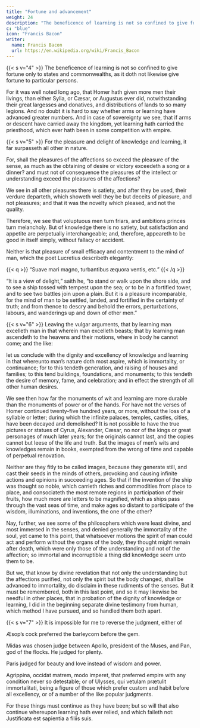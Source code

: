 ```yaml
---
title: "Fortune and advancement"
weight: 24
description: "The beneficence of learning is not so confined to give fortune only to states and commonwealths, as it doth not likewise give fortune to particular persons"
c: "blue"
icon: "Francis Bacon"
writer:
  name: Francis Bacon
  url: https://en.wikipedia.org/wiki/Francis_Bacon
---
```




{{< s v="4" >}} The beneficence of learning is not so confined to give fortune only to states and commonwealths, as it doth not likewise give fortune to particular persons.  

For it was well noted long ago, that Homer hath given more men their livings, than either Sylla, or Cæsar, or Augustus ever did, notwithstanding their great largesses and donatives, and distributions of lands to so many legions. And no doubt it is hard to say whether arms or learning have advanced greater numbers.  And in case of sovereignty we see, that if arms or descent have carried away the kingdom, yet learning hath carried the priesthood, which ever hath been in some competition with empire.


{{< s v="5" >}} For the pleasure and delight of knowledge and learning, it far surpasseth all other in nature.  

For, shall the pleasures of the affections so exceed the pleasure of the sense, as much as the obtaining of desire or victory exceedeth a song or a dinner? and must not of consequence the pleasures of the intellect or understanding exceed the pleasures of the affections? 

We see in all other pleasures there is satiety, and after they be used, their verdure departeth, which showeth well they be but deceits of pleasure, and not pleasures; and that it was the novelty which pleased, and not the quality.  

Therefore, we see that voluptuous men turn friars, and ambitions princes turn melancholy.  But of knowledge there is no satiety, but satisfaction and appetite are perpetually interchangeable; and, therefore, appeareth to be good in itself simply, without fallacy or accident. 

Neither is that pleasure of small efficacy and contentment to the mind of man, which the poet Lucretius describeth elegantly:

{{< q >}}
“Suave mari magno, turbantibus æquora ventis, etc.”
{{< /q >}}

“It is a view of delight,” saith he, “to stand or walk upon the shore side, and to see a ship tossed with tempest upon the sea; or to be in a fortified tower, and to see two battles join upon a plain.  But it is a pleasure incomparable, for the mind of man to be settled, landed, and fortified in the certainty of truth; and from thence to descry and behold the errors, perturbations, labours, and wanderings up and down of other men.”


{{< s v="6" >}} Leaving the vulgar arguments, that by learning man excelleth man in that wherein man excelleth beasts; that by learning man ascendeth to the heavens and their motions, where in body he cannot come; and the like: 

let us conclude with the dignity and excellency of knowledge and learning in that whereunto man’s nature doth most aspire, which is immortality, or continuance; for to this tendeth generation, and raising of houses and families; to this tend buildings, foundations, and monuments; to this tendeth the desire of memory, fame, and celebration; and in effect the strength of all other human desires.

We see then how far the monuments of wit and learning are more durable than the monuments of power or of the hands.  For have not the verses of Homer continued twenty-five hundred years, or more, without the loss of a syllable or letter; during which the infinite palaces, temples, castles, cities, have been decayed and demolished?  It is not possible to have the true pictures or statues of Cyrus, Alexander, Cæsar, no nor of the kings or great personages of much later years; for the originals cannot last, and the copies cannot but leese of the life and truth.  But the images of men’s wits and knowledges remain in books, exempted from the wrong of time and capable of perpetual renovation.  

Neither are they fitly to be called images, because they generate still, and cast their seeds in the minds of others, provoking and causing infinite actions and opinions in succeeding ages.  So that if the invention of the ship was thought so noble, which carrieth riches and commodities from place to place, and consociateth the most remote regions in participation of their fruits, how much more are letters to be magnified, which as ships pass through the vast seas of time, and make ages so distant to participate of the wisdom, illuminations, and inventions, the one of the other? 

Nay, further, we see some of the philosophers which were least divine, and most immersed in the senses, and denied generally the immortality of the soul, yet came to this point, that whatsoever motions the spirit of man could act and perform without the organs of the body, they thought might remain after death, which were only those of the understanding and not of the affection; so immortal and incorruptible a thing did knowledge seem unto them to be.

But we, that know by divine revelation that not only the understanding but the affections purified, not only the spirit but the body changed, shall be advanced to immortality, do disclaim in these rudiments of the senses.  But it must be remembered, both in this last point, and so it may likewise be needful in other places, that in probation of the dignity of knowledge or learning, I did in the beginning separate divine testimony from human, which method I have pursued, and so handled them both apart.


{{< s v="7" >}} It is impossible for me to reverse the judgment, either of 

Æsop’s cock preferred the barleycorn before the gem.

Midas was chosen judge between Apollo, president of the Muses, and Pan, god of the flocks. He judged for plenty.

Paris judged for beauty and love instead of wisdom and power.

Agrippina, occidat matrem, modo imperet, that preferred empire with any condition never so detestable; or of Ulysses, qui vetulam prætulit immortalitati, being a figure of those which prefer custom and habit before all excellency, or of a number of the like popular judgments.  

For these things must continue as they have been; but so will that also continue whereupon learning hath ever relied, and which faileth not: Justificata est sapientia a filiis suis.
